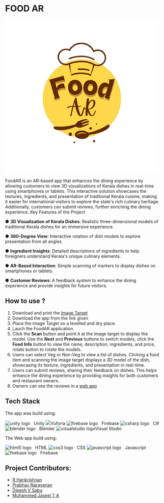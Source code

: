 # FOOD AR
![Food Image](https://github.com/harikrishnan669/FoodAR/blob/main/logo.png?raw=true)

FoodAR is an AR-based app that enhances the dining experience by allowing customers to view 3D visualizations of Kerala dishes in real-time using smartphones or tablets. This interactive solution showcases the textures, ingredients, and presentation of traditional Kerala cuisine, making it easier for international visitors to explore the state's rich culinary heritage. Additionally, customers can submit reviews, further enriching the dining experience..Key Features of the Project

● **3D Visualization of Kerala Dishes**: Realistic three-dimensional models of
traditional Kerala dishes for an immersive experience.

  ● **360-Degree View**: Interactive rotation of dish models to explore
presentation from all angles.

  ● **Ingredient Insights**: Detailed descriptions of ingredients to help foreigners
understand Kerala's unique culinary elements.

  ● **AR-Based Interaction**: Simple scanning of markers to display dishes on
smartphones or tablets.

  ● **Customer Reviews**: A feedback system to enhance the dining experience
and provide insights for future visitors.

## How to use ?
1. Download and print the [Image Target](https://docs.google.com/document/d/1Fy-2laU7UrWH8JR6WG3rCsG0lqenC1AUqYepix219aQ/edit?usp=sharing)
2. Download the app from the link given
3. Place the image Target on a levelled and dry place.
4. Lauch the FoodAR application.
5. Click the **Scan** button and point it at the image target to display the model. Use the **Next** and **Previous** buttons to switch models, click the **Food Info** button to view the name, description, ingredients, and price, rotate button to rotate the models.
6. Users can select Veg or Non-Veg to view a list of dishes. Clicking a food item and scanning the image target displays a 3D model of the dish, showcasing its texture, ingredients, and presentation in real-time.
7. Users can submit reviews, sharing their feedback on dishes. This helps enhance the dining experience by providing insights for both customers and restaurant owners.
8. Owners can see the reviews in a [web app](https://harikrishnan669.github.io/FoodAR-Owner/)

## Tech Stack
The app was build using:

<img src="https://skillicons.dev/icons?i=unity" height="40" alt="unity logo"/><img width="12" />Unity
<img src="https://github.com/user-attachments/assets/c97162a5-8487-4117-9025-d9b637c7ee65" width="50">Vuforia
<img src="https://skillicons.dev/icons?i=firebase" height="40" alt="firebase logo"/><img width="12" />Firebase
<img src="https://skillicons.dev/icons?i=cs" height="40" alt="csharp logo"/><img width="12" />C#
<img src="https://skillicons.dev/icons?i=blender" height="40" alt="blender logo"/><img width="12"/>Blender
<img src="https://skillicons.dev/icons?i=visualstudio" height="40" alt="visualstudio logo"/>Visual Studio


The Web app build using:

<img src="https://skillicons.dev/icons?i=html" height="40" alt="html5 logo"/><img width="12" />HTML
<img src="https://skillicons.dev/icons?i=css" height="40" alt="css3 logo"/><img width="12" />CSS
<img src="https://skillicons.dev/icons?i=js" height="40" alt="javascript logo"/><img width="12" />Javascript
<img src="https://skillicons.dev/icons?i=firebase" height="40" alt="firebase logo"/><img width="12" />Firebase

## Project Contributors:
- [R Harikrishnan](https://github.com/harikrishnan669)
- [Prabhav Narayanan](https://github.com/Prabhav04)
- [Dipesh V Sabu](https://github.com/tanx314)
- [Muhammed Jaseel T A](https://github.com/Jaseel29)

